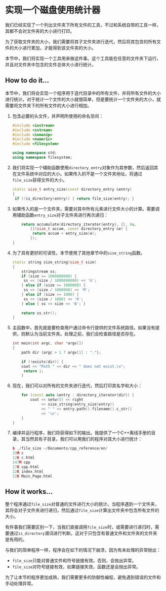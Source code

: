 # 实现一个磁盘使用统计器

我们已经实现了一个列出文件夹下所有文件的工具，不过和系统自带的工具一样，其都不会对文件夹的大小进行打印。

为了获取文件夹的大小，我们需要将其子文件夹进行迭代，然后将其包含的所有文件的大小进行累加，才能得到该文件夹的大小。

本节中，我们将实现一个工具用来做这件事。这个工具能在任意的文件夹下运行，并且对文件夹中包含的文件总体大小进行统计。

## How to do it...

本节中，我们将会实现一个程序用于迭代目录中的所有文件，并将所有文件的大小进行统计。对于统计一个文件的大小就很简单，但是要统计一个文件夹的大小，就需要将文件夹下的所有文件的大小进行相加。

1. 包含必要的头文件，并声明所使用的命名空间：

   ```c++
   #include <iostream>
   #include <sstream>
   #include <iomanip>
   #include <numeric>
   #include <filesystem>
   
   using namespace std;
   using namespace filesystem;
   ```

2. 我们将实现一个辅助函数使用`directory_entry`对象作为其参数，然后返回其在文件系统中对应的大小。如果传入的不是一个文件夹地址，将通过`file_size`获得文件的大小。

   ```c++
   static size_t entry_size(const directory_entry &entry)
   {
   	if (!is_directory(entry)) { return file_size(entry); }
   ```

3. 如果传入的是一个文件夹，需要对其中所有元素进行文件大小的计算。需要调用辅助函数`entry_size`对子文件夹进行再次递归：

   ```c++
       return accumulate(directory_iterator{entry}, {}, 0u,
           [](size_t accum, const directory_entry &e) {
           	return accum + entry_size(e);
           });
   }
   ```

4. 为了具有更好的可读性，本节使用了其他章节中的`size_string`函数。

   ```c++
   static string size_string(size_t size)
   {
       stringstream ss;
       if (size >= 1000000000) {
       	ss << (size / 1000000000) << 'G';
       } else if (size >= 1000000) {
       	ss << (size / 1000000) << 'M';
       } else if (size >= 1000) {
       	ss << (size / 1000) << 'K';
       } else { ss << size << 'B'; }
       
       return ss.str();
   }
   ```

5. 主函数中，首先就是要检查用户通过命令行提供的文件系统路径。如果没有提供，则默认为当前文件夹。处理之前，我们会检查路径是否存在。

   ```c++
   int main(int argc, char *argv[])
   {
       path dir {argc > 1 ? argv[1] : "."};
       
       if (!exists(dir)) {
       cout << "Path " << dir << " does not exist.\n";
       	return 1;
       } 
   ```

6. 现在，我们可以对所有的文件夹进行迭代，然后打印其名字和大小：

   ```c++
       for (const auto &entry : directory_iterator{dir}) {
           cout << setw(5) << right
                << size_string(entry_size(entry))
                << " " << entry.path().filename().c_str()
                << '\n';
       }
   }
   ```

7. 编译并运行程序，我们将获得如下的输出。我提供了一个C++离线手册的目录，其当然具有子目录，我们可以用我们的程序对其大小进行统计：

   ```c++
   $ ./file_size ~/Documents/cpp_reference/en/
   19M c
   12K c.html
   147M cpp
   17K cpp.html
   22K index.html
   22K Main_Page.html
   ```

## How it works...

整个程序通过`file_size`对普通的文件进行大小的统计。当程序遇到一个文件夹，其将会对子文件夹进行递归，然后通过`file_size`计算出文件夹中包含所有文件的大小。

有件事我们需要区别一下，当我们直接调用`file_size`时，或需要进行递归时，需要通过`is_directory`谓词进行判断。这对于只包含有普通文件和文件夹的文件夹是有用的。

与我们的简单程序一样，程序会在如下的情况下崩溃，因为有未处理的异常抛出：

- `file_size`只能对普通文件和符号链接有效。否则，会抛出异常。
- `file_size`对符号链接有效，如果链接失效，函数还是会抛出异常。

为了让本节的程序更加成熟，我们需要更多的防御性编程，避免遇到错误的文件和手动处理异常。

